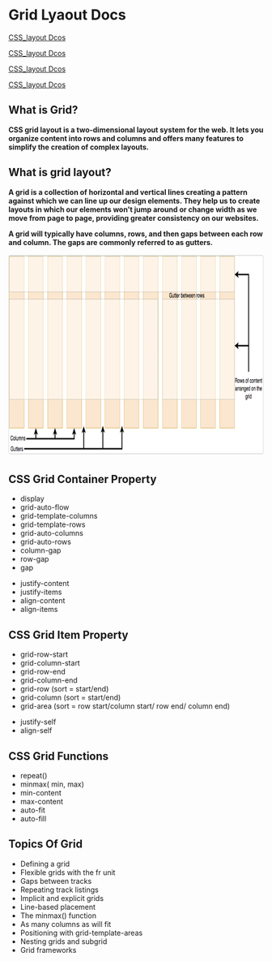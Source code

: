 # Grid Lyaout Docs

[CSS_layout Dcos](https://developer.mozilla.org/en-US/docs/Learn/CSS/CSS_layout/Grids#the_minmax_function)

[CSS_layout Dcos](https://developer.mozilla.org/en-US/docs/Web/CSS/CSS_grid_layout/Grid_template_areas)

[CSS_layout Dcos](https://developer.mozilla.org/en-US/docs/Web/CSS/CSS_grid_layout)

[CSS_layout Dcos](https://www.w3schools.com/css/css_grid.asp)

## What is Grid?

**CSS grid layout is a two-dimensional layout system for the web. It lets you organize content into rows and columns and offers many features to simplify the creation of complex layouts.**
 

## What is grid layout? 

**A grid is a collection of horizontal and vertical lines creating a pattern against which we can line up our design elements. They help us to create layouts in which our elements won't jump around or change width as we move from page to page, providing greater consistency on our websites.**

**A grid will typically have columns, rows, and then gaps between each row and column. The gaps are commonly referred to as gutters.**

<img src="../utils/docs-img/grid-layout.png" height="400"/>


## CSS Grid Container Property

* display
* grid-auto-flow
* grid-template-columns
* grid-template-rows
* grid-auto-columns
* grid-auto-rows
* column-gap
* row-gap
* gap

<!-- CSS Grid Alignment Property -->

* justify-content
* justify-items
* align-content
* align-items

## CSS Grid Item Property

* grid-row-start
* grid-column-start
* grid-row-end
* grid-column-end
* grid-row (sort = start/end)
* grid-column (sort = start/end)
* grid-area (sort = row start/column start/ row end/ column end)

<!-- CSS Grid Alignment Property -->

* justify-self
* align-self

## CSS Grid Functions

* repeat()
* minmax( min, max)
* min-content
* max-content
* auto-fit
* auto-fill 

## Topics Of Grid 

- Defining a grid
- Flexible grids with the fr unit
- Gaps between tracks
- Repeating track listings
- Implicit and explicit grids
- Line-based placement
- The minmax() function
- As many columns as will fit
- Positioning with grid-template-areas
- Nesting grids and subgrid
- Grid frameworks